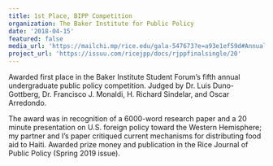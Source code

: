 ```yaml
---
title: 1st Place, BIPP Competition
organization: The Baker Institute for Public Policy
date: '2018-04-15'
featured: false
media_url: 'https://mailchi.mp/rice.edu/gala-547673?e=a93e1ef59d#AnnualReport'
project_url: 'https://issuu.com/ricejpp/docs/rjppfinalsingle/20'
---
```


Awarded first place in the Baker Institute Student Forum’s fifth annual undergraduate public policy competition. Judged by Dr. Luis Duno-Gottberg, Dr. Francisco J. Monaldi, H. Richard Sindelar, and Oscar Arredondo.

The award was in recognition of a 6000-word research paper and a 20 minute presentation on U.S. foreign policy toward the Western Hemisphere; my partner and I’s paper critiqued current mechanisms for distributing food aid to Haiti. Awarded prize money and publication in the Rice Journal of Public Policy (Spring 2019 issue).